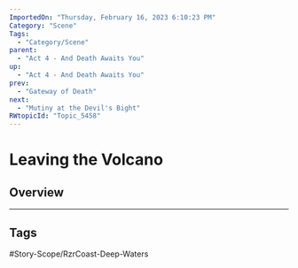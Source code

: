```yaml
---
ImportedOn: "Thursday, February 16, 2023 6:10:23 PM"
Category: "Scene"
Tags:
  - "Category/Scene"
parent:
  - "Act 4 - And Death Awaits You"
up:
  - "Act 4 - And Death Awaits You"
prev:
  - "Gateway of Death"
next:
  - "Mutiny at the Devil's Bight"
RWtopicId: "Topic_5458"
---
```

# Leaving the Volcano
## Overview

---
## Tags
#Story-Scope/RzrCoast-Deep-Waters

